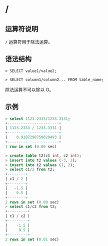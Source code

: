 # **/**

## **运算符说明**

`/` 运算符用于除法运算。

## **语法结构**

```
> SELECT value1/value2;
```

```
> SELECT column1/column2... FROM table_name;
```

除法运算不可以除以 O。

## **示例**

```sql
> select 1123.2333/1233.3331;
+-----------------------+
| 1123.2333 / 1233.3331 |
+-----------------------+
|    0.9107298750029493 |
+-----------------------+
1 row in set (0.00 sec)
```

```sql
> create table t2(c1 int, c2 int);
> insert into t2 values (-3, 2);
> insert into t2 values (1, 2);
> select c1/2 from t2;
+--------+
| c1 / 2 |
+--------+
|   -1.5 |
|    0.5 |
+--------+
2 rows in set (0.00 sec)
> select c1/c2 from t2;
+---------+
| c1 / c2 |
+---------+
|    -1.5 |
|     0.5 |
+---------+
2 rows in set (0.01 sec)
```

